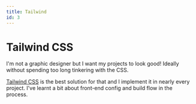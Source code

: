 ```yaml
---
title: Tailwind
id: 3
---
```


# **Tailwind CSS**

I'm not a graphic designer but I want my projects to look good! Ideally without
spending too long tinkering with the CSS.

[Tailwind CSS](https://tailwindcss.com) is the best solution for that and I
implement it in nearly every project. I've learnt a bit about front-end config
and build flow in the process.

